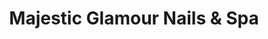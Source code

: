 ---
title: "Majestic Glamour Nails & Spa"
url: /pottstown/majestic-glamour-nails-und-spa/
shop: Kosmetik
---